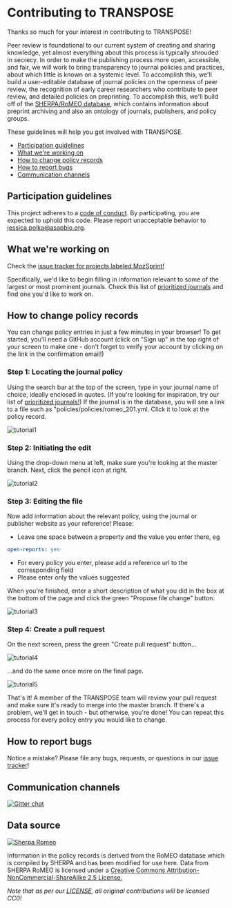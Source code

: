 # Contributing to TRANSPOSE

Thanks so much for your interest in contributing to TRANSPOSE!

Peer review is foundational to our current system of creating and sharing knowledge, yet almost everything about this process is typically shrouded in secrecy. In order to make the publishing process more open, accessible, and fair, we will work to bring transparency to journal policies and practices, about which little is known on a systemic level. To accomplish this, we'll build a user-editable database of journal policies on the openness of peer review, the recognition of early career researchers who contribute to peer review, and detailed policies on preprinting. To accomplish this, we'll build off of the [SHERPA/RoMEO database](http://www.sherpa.ac.uk/romeo/index.php), which contains information about preprint archiving and also an ontology of journals, publishers, and policy groups.

These guidelines will help you get involved with TRANSPOSE.

* [Participation guidelines](#participation-guidelines)
* [What we're working on](#what-were-working-on)
* [How to change policy records](#how-to-change-policy-records)
* [How to report bugs](#how-to-report-bugs)
* [Communication channels](#communication-channels)

## Participation guidelines

This project adheres to a [code of conduct](CODE_OF_CONDUCT.md). By participating, you are expected to uphold this code. Please report unacceptable behavior to jessica.polka@asapbio.org.

## What we're working on

Check the [issue tracker for projects labeled MozSprint!](https://github.com/transpose-publishing/policies-database/issues?q=is%3Aopen+is%3Aissue+label%3Amozsprint)

Specifically, we'd like to begin filling in information relevant to some of the largest or most prominent journals. Check this list of [prioritized journals](https://github.com/transpose-publishing/policies-database/issues/4) and find one you'd like to work on.

## How to change policy records

You can change policy entries in just a few minutes in your browser! To get started, you'll need a GitHub account (click on "Sign up" in the top right of your screen to make one - don't forget to verify your account by clicking on the link in the confirmation email!)

### Step 1: Locating the journal policy
Using the search bar at the top of the screen, type in your journal name of choice, ideally enclosed in quotes. (If you're looking for inspiration, try our list of [prioritized journals!](https://github.com/transpose-publishing/policies-database/issues/4)) If the journal is in the database, you will see a link to a file such as "policies/policies/romeo_201.yml. Click it to look at the policy record.

![tutorial1](https://github.com/transpose-publishing/policies-database/blob/master/media/tutorial1anno.PNG)

### Step 2: Initiating the edit
Using the drop-down menu at left, make sure you're looking at the master branch. Next, click the pencil icon at right.

![tutorial2](https://github.com/transpose-publishing/policies-database/blob/master/media/tutorial2anno.PNG)

### Step 3: Editing the file
Now add information about the relevant policy, using the journal or publisher website as your reference! Please:
- Leave one space between a property and the value you enter there, eg
```yaml
open-reports: yes
```
- For every policy you enter, please add a reference url to the corresponding field
- Please enter only the values suggested

When you're finished, enter a short description of what you did in the box at the bottom of the page and click the green "Propose file change" button. 

![tutorial3](https://github.com/transpose-publishing/policies-database/blob/master/media/tutorial3anno.PNG)

### Step 4: Create a pull request
On the next screen, press the green "Create pull request" button...

![tutorial4](https://github.com/transpose-publishing/policies-database/blob/master/media/tutorial4anno.PNG)

...and do the same once more on the final page.

![tutorial5](https://github.com/transpose-publishing/policies-database/blob/master/media/tutorial5anno.PNG)

That's it! A member of the TRANSPOSE team will review your pull request and make sure it's ready to merge into the master branch. If there's a problem, we'll get in touch - but otherwise, you're done! You can repeat this process for every policy entry you would like to change.


## How to report bugs

Notice a mistake? Please file any bugs, requests, or questions in our [issue tracker](https://github.com/transpose-publishing/policies-database/issues)!

## Communication channels

[![Gitter chat](https://badges.gitter.im/gitterHQ/gitter.png)](https://gitter.im/transpose-publishing/Lobby#)

## Data source
[![Sherpa Romeo](https://github.com/transpose-publishing/transpose-publishing.github.io/blob/master/images/romeosmall.gif)](http://www.sherpa.ac.uk/RoMEO.php)

Information in the policy records is derived from the RoMEO database which is compiled by SHERPA and has been modified for use here. Data from SHERPA RoMEO is licensed under a [Creative Commons Attribution-NonCommercial-ShareAlike 2.5 License.](https://creativecommons.org/licenses/by-nc-sa/2.5/)

_Note that as per our [LICENSE](LICENSE.md), all original contributions will be licensed CC0!_
